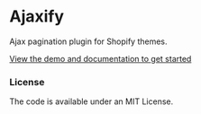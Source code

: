 # Ajaxify
Ajax pagination plugin for Shopify themes.

<a href="https:https://elkfox.github.io/Ajaxify/" target="_blank">View the demo and documentation to get started</a>

### License

The code is available under an MIT License.
